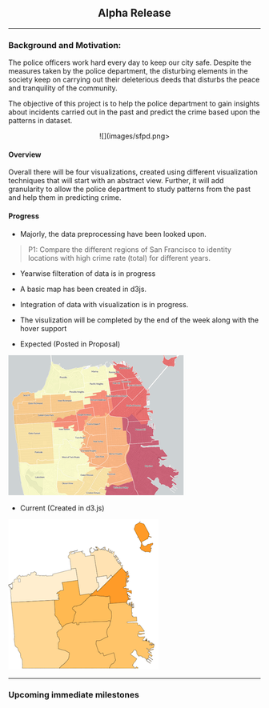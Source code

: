 ## <center>Alpha Release</center>
---

### Background and Motivation: 

The police officers work hard every day to keep our city safe. Despite the measures taken by the police department, the disturbing elements in the society keep on carrying out their deleterious deeds that disturbs the peace and tranquility of the community. 

The objective of this project is to help the police department to gain insights about incidents carried out in the past and predict the crime based upon the patterns in dataset.


 
<center>  ![](images/sfpd.png>  </center>

#### Overview
Overall there will be four visualizations, created using different visualization techniques that will start with an abstract view. Further, it will add granularity to allow the police department to study patterns from the past and help them in predicting crime.

#### Progress
- Majorly, the data preprocessing have been looked upon.
 
> P1: Compare the different regions of San Francisco to identity locations with high crime rate (total) for different years.

- Yearwise filteration of data is in progress
- A basic map has been created in d3js. 
- Integration of data with visualization is in progress.
- The visulization will be completed by the end of the week along with the hover support
 
- Expected (Posted in Proposal)

![](images/crime_spread.png)

- Current (Created in d3.js)

![](images/current.png)

---

### Upcoming immediate milestones

